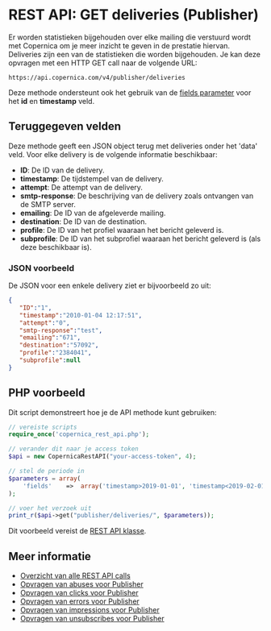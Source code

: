 # REST API: GET deliveries (Publisher)

Er worden statistieken bijgehouden over elke mailing die verstuurd wordt met 
Copernica om je meer inzicht te geven in de prestatie hiervan. Deliveries zijn 
een van de statistieken die worden bijgehouden. Je kan deze opvragen met een 
HTTP GET call naar de volgende URL:

`https://api.copernica.com/v4/publisher/deliveries`

Deze methode ondersteunt ook het gebruik van de [fields parameter](./rest-fields-parameter) 
voor het **id** en **timestamp** veld.

## Teruggegeven velden

Deze methode geeft een JSON object terug met deliveries onder het 'data' veld. 
Voor elke delivery is de volgende informatie beschikbaar:

* **ID**: De ID van de delivery.     
* **timestamp**: De tijdstempel van de delivery.
* **attempt**: De attempt van de delivery.
* **smtp-response**: De beschrijving van de delivery zoals ontvangen van de SMTP server.
* **emailing**: De ID van de afgeleverde mailing.
* **destination**: De ID van de destination.
* **profile**: De ID van het profiel waaraan het bericht geleverd is.
* **subprofile**: De ID van het subprofiel waaraan het bericht geleverd is (als deze beschikbaar is).

### JSON voorbeeld

De JSON voor een enkele delivery ziet er bijvoorbeeld zo uit:

```json
{  
   "ID":"1",
   "timestamp":"2010-01-04 12:17:51",
   "attempt":"0",
   "smtp-response":"test",
   "emailing":"671",
   "destination":"57092",
   "profile":"2384041",
   "subprofile":null
}
```

## PHP voorbeeld

Dit script demonstreert hoe je de API methode kunt gebruiken:

```php
// vereiste scripts
require_once('copernica_rest_api.php');

// verander dit naar je access token 
$api = new CopernicaRestAPI("your-access-token", 4);

// stel de periode in
$parameters = array(
    'fields'    =>  array('timestamp>2019-01-01', 'timestamp<2019-02-01')
);

// voer het verzoek uit
print_r($api->get("publisher/deliveries/", $parameters));
```

Dit voorbeeld vereist de [REST API klasse](./rest-php).

## Meer informatie

* [Overzicht van alle REST API calls](./rest-api)
* [Opvragen van abuses voor Publisher](./rest-get-publisher-abuses)
* [Opvragen van clicks voor Publisher](./rest-get-publisher-clicks)
* [Opvragen van errors voor Publisher](./rest-get-publisher-errors)
* [Opvragen van impressions voor Publisher](./rest-get-publisher-impressions)
* [Opvragen van unsubscribes voor Publisher](./rest-get-publisher-unsubscribes)
